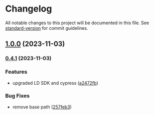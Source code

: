 # Changelog

All notable changes to this project will be documented in this file. See [standard-version](https://github.com/conventional-changelog/standard-version) for commit guidelines.

## [1.0.0](https://github.com/launchdarkly-labs/launchdarkly-cypress-plugin/compare/v0.4.1...v1.0.0) (2023-11-03)

### [0.4.1](https://github.com/launchdarkly-labs/launchdarkly-cypress-plugin/compare/v0.4.0...v0.4.1) (2023-11-03)

### Features

- upgraded LD SDK and cypress ([a2472fb](https://github.com/launchdarkly-labs/launchdarkly-cypress-plugin/commits/a2472fb00f2dd188ecafeb0104dbb3fc90413462))

### Bug Fixes

- remove base path ([257feb3](https://github.com/launchdarkly-labs/launchdarkly-cypress-plugin/commits/257feb3f505f4adc4347dd1d11f9fd930bb3722e))
